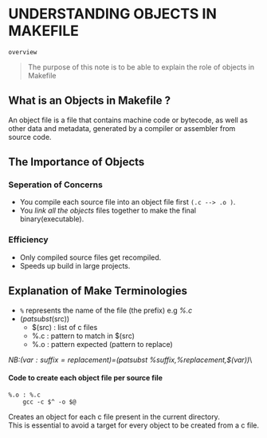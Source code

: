 # UNDERSTANDING OBJECTS IN MAKEFILE

`overview`
> The purpose of this note is to be able to explain the role of objects in Makefile

## What is an Objects in Makefile ?

An object file is a file that contains machine code or bytecode, as well as other data and metadata, generated by a compiler or assembler from source code.

## The Importance of Objects
### Seperation of Concerns 
- You compile each source file into an object file first `(.c --> .o )`.
- You *link all the objects* files together to make the final binary(executable).
### Efficiency 
- Only compiled source files get recompiled.
- Speeds up build in large projects.
## Explanation of Make Terminologies
 - `%` represents the name of the file (the prefix) e.g *%.c*
 - $(patsubst %.c,%.o,$(src))
   * $(src) : list of c files 
   * %.c : pattern to match in $(src)
   * %.o : pattern expected (pattern to replace)
   
*NB:$(var :suffix=replacement)=$(patsubst %suffix,%replacement,$(var))*\

#### Code to create each object file per source file
```
%.o : %.c
 	gcc -c $^ -o $@
```
Creates an object for each c file present in the current directory.\
This is essential to avoid a target for every object to be created from a c file. 	  
    

